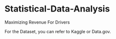 # Statistical-Data-Analysis
Maximizing Revenue For Drivers

For the Dataset, you can refer to Kaggle or Data.gov.
